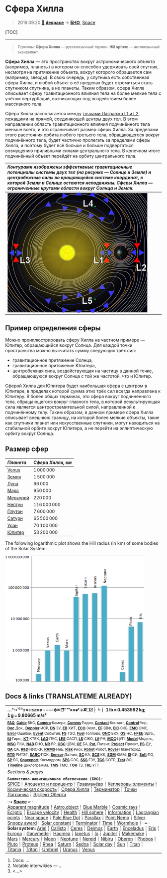 # Сфера Хилла
> 2019.09.20 **[🚀](../index/index.md) [despace](index.md)** → **[БНО](nnb.md)**, [Space](index.md)

[TOC]

---

> <small>*Термины:* **Сфера Хилла** — русскоязычный термин. **Hill sphere** — англоязычный эквивалент.</small>

**Сфера Хилла** — это пространство вокруг астрономического объекта (например, планеты) в котором он способен удерживать свой спутник, несмотря на притяжение объекта, вокруг которого обращается сам (например, звезды). В свою очередь, у спутника есть собственная сфера Хилла, и любой объект в её пределах будет стремиться стать спутником спутника, а не планеты. Таким образом, сфера Хилла описывает сферу гравитационного влияния тела на более мелкие тела с учётом пертурбаций, возникающих под воздействием более массивного тела.

Сфера Хилла располагается между [точками Лагранжа L1 и L2](l_points.md), лежащими на прямой, соединяющей центры двух тел. В этом направлении область гравитационного влияния подчинённого тела меньше всего, и это ограничивает размер сферы Хилла. За пределами этого расстояния орбита любого третьего тела, обращающегося вокруг подчинённого тела, будет частично пролегать за пределами сферы Хилла, и поэтому будет всё больше и больше подвергаться возмущению приливными силами центрального тела. В конечном итоге подчинённый объект перейдёт на орбиту центрального тела.

|*Контурами изображены эффективные гравитационные потенциалы системы двух тел (на рисунке — Солнце и Земля) и центробежные силы во вращающейся системе координат, в которой Земля и Солнце остаются неподвижны. Сферы Хилла — ограниченные кругами области вокруг Солнца и Земли.*|
|:--|
|![](f/nav/lagrange_points2-1056px.png) |



## Пример определения сферы
Можно проиллюстрировать сферу Хилла на частном примере — Юпитер, обращающийся вокруг Солнца. Для каждой точки пространства можно высчитать сумму следующих трёх сил:

   - гравитационное притяжение Солнца,
   - гравитационное притяжение Юпитера,
   - центробежная сила, воздействующая на частицу в данной точке, обращающуюся вокруг Солнца с той же частотой, что и Юпитер.

Сферой Хилла для Юпитера будет наибольшая сфера с центром в Юпитере, в пределах которой сумма этих трёх сил всегда направлена к Юпитеру. В более общих терминах, это сфера вокруг подчинённого тела, обращающегося вокруг главного тела, в которой результирующая сила является центростремительной силой, направленной к подчинённому телу. Таким образом, в данном примере сфера Хилла описывает внешнюю границу, на которой более мелкие объекты, такие как спутники планет или искусственные спутники, могут находиться на стабильной орбите вокруг Юпитера, а не перейти на эллиптическую орбиту вокруг Солнца.



## Размер сфер

|*Планета*|*Сфера Хилла, км*|  
|:--|:--|
|[Venus](venus.md) | 1 000 000 |
|[Земля](earth.md) | 1 500 000 |
|[Луна](moon.md) | 66 000 |
|[Марс](mars.md) | 950 000 |
|[Меркурий](mercury.md) | 220 000 |
|[Нептун](neptune.md) | 116 000 000 |
|[Плутон](pluto.md) | 7 600 000 |
|[Сатурн](saturn.md) | 65 500 000 |
|[Уран](uranus.md) | 70 100 000 |
|[Юпитер](jupiter.md) | 53 200 000 |

The following logarithmic plot shows the Hill radius (in km) of some bodies of the Solar System:

![](f/nav/hill_sphere_of_the_planets.png)



<p style="page-break-after:always"> </p>

## Docs & links (TRANSLATEME ALREADY)
|…°·•¹²³±×÷≤≥≈≠ ‑ −— ⎆✉ ❐“”’«»✔→✘☐☑├┕┆ 1 lb = 0.453592 kg; 1 g = 9.80665 m/s²|
|:--|
|<small>**[FAQ](faq.md)**, **[Cable](cable.md)**·БКС, **[Camera](camera.md)**·Камера, **[Comms](comms.md)**·Радио, **[Contact](contact.md)**·Контакт, **[Control](control.md)**·Упр., **[Doc](doc.md)**·Док., **[Doppler](doppler.md)**·ИСР, **[DS](ds.md)**·ЗУ, **[EB](eb.md)**·ХИТ, **[ECO](ecology.md)**·Экол., **[EF](ef.md)**·ВВФ, **[ElC](elc.md)**·ЭКБ, **[EMC](emc.md)**·ЭМС, **[Error](error.md)**·Ошибки, **[Event](event.md)**·События, **[FS](fs.md)**·ТЭО, **[Fuel](fuel.md)**·Топливо, **[GNC](gnc.md)**·БКУ, **[GS](scs.md)**·НС, **[HF&E](hfe.md)**·Эрго., **[IU](iu.md)**·Гиро., **[KT](kt.md)**·КТЕХ, **[LAG](lag.md)**·ПУC, **[LES](les.md)**·САСП, **[LS](ls.md)**·СЖО, **[LV](lv.md)**·РН, **[MCC](mcc.md)**·ЦУП, **[Model](model.md)**·Модель, **[MSC](sc.md)**·ПКА, **[N&B](nnb.md)**·БНО, **[NR](nr.md)**·ЯР, **[OBC](obc.md)**·ЦВМ, **[OE](oe.md)**·БА, **[Pat.](патент.md)**·Патент, **[Project](project.md)**·Проект, **[PS](ps.md)**·ДУ, **[QA](quality.md)**·QA, **[R&D](rnd.md)**·НИОКР, **[RAMS](rams.md)**·НиБ, **[Risk](risk.md)**·Риск, **[Robot](robotics.md)**·Робот, **[Rover](rover.md)**·Планетоход, **[RTG](rtg.md)**·РИТЭГ, **[SARC](sarc.md)**·ПСК, **[Sensor](sensor.md)**·Датчик, **[SC](sc.md)**·КА, **[SCS](scs.md)**·КК, **[SGM](sgm.md)**·КММ, **[SI](si.md)**·СИ, **[Soft](soft.md)**·ПО, **[SP](sp.md)**·БС, **[Spaceport](spaceport.md)**·Космодром, **[SPS](sps.md)**·СЭС, **[SSS](sss.md)**·ГЗУ, **[TCS](tcs.md)**·СОТР, **[Test](test.md)**·ЭО, **[Timeline](timeline.md)**·Циклограмма, **[TMS](tms.md)**·ТМС, **[TOR](tor.md)**·ТЗ, **[TRL](trl.md)**·УГТ</small>|
|*Sections & pages*|
|**`Баллистико‑навигационное обеспечение (БНО):`**<br> [SPICE](spice.md) ┊ [Апоцентр и перицентр](apopericentre.md) ┊ [Гравманёвр](gravass.md) ┊ [Кеплеровы элементы](keplerian.md) ┊ [Космическая скорость](esc_vel.md) ┊ [Сфера Хилла](hill_sphere.md) ┊ [Терминатор](terminator.md) ┊ [Точки Лагранжа](l_points.md) ┊ [Эффект Оберта](oberth_eff.md) |
|**··• [Space](index.md) •··**<br> [Apparent magnitude](app_mag.md) ┊ [Astro.object](aob.md) ┊ [Blue Marble](blue_marble.md) ┊ [Cosmic rays](cr.md) ┊ [Ecliptic](ecliptic.md) ┊ [Escape velocity](esc_vel.md) ┊ [Health](health.md) ┊ [Hill sphere](hill_sphere.md) ┊ [Information](info.md) ┊ [Lagrangian points](l_points.md) ┊ [Near space](near_sys.md) ┊ [Pale Blue Dot](pale_blue_dot.md) ┊ [Parallax](parallax.md) ┊ [Point Nemo](point_nemo.md) ┊ [Silver Snoopy award](silver_snoopy_award.md) ┊ [Solar constant](solar_const.md) ┊ [Terminator](terminator.md) ┊ [Time](time.md) ┊ [Wormhole](wormhole.md) ┊ ··•·· **Solar system:** [Ariel](ariel.md) ┊ [Callisto](callisto.md) ┊ [Ceres](ceres.md) ┊ [Deimos](deimos.md) ┊ [Earth](earth.md) ┊ [Enceladus](enceladus.md) ┊ [Eris](eris.md) ┊ [Europa](europa.md) ┊ [Ganymede](ganymede.md) ┊ [Haumea](haumea.md) ┊ [Iapetus](iapetus.md) ┊ [Io](io.md) ┊ [Jupiter](jupiter.md) ┊ [Makemake](makemake.md) ┊ [Mars](mars.md) ┊ [Mercury](mercury.md) ┊ [Moon](moon.md) ┊ [Neptune](neptune.md) ┊ [Nereid](nereid.md) ┊ [Nibiru](nibiru.md) ┊ [Oberon](oberon.md) ┊ [Phobos](phobos.md) ┊ [Pluto](pluto.md) ┊ [Proteus](proteus.md) ┊ [Rhea](rhea.md) ┊ [Saturn](saturn.md) ┊ [Sedna](sedna.md) ┊ [Solar day](solar_day.md) ┊ [Sun](sun.md) ┊ [Titan](titan.md) ┊ [Titania](titania.md) ┊ [Triton](triton.md) ┊ [Umbriel](umbriel.md) ┊ [Uranus](uranus.md) ┊ [Venus](venus.md)|

   1. Docs: …
   1. Notable interwikies — …
   1. <…>
